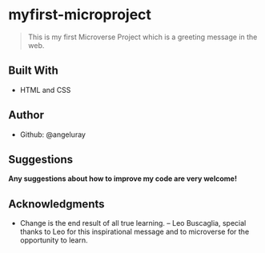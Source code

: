 # myfirst-microproject
> This is my first Microverse Project which is a greeting message in the web.
## Built With 
* HTML and CSS
## Author
* Github: @angeluray
## Suggestions
**Any suggestions about how to improve my code are very welcome!**
## Acknowledgments
- Change is the end result of all true learning. – Leo Buscaglia, special thanks to Leo for this inspirational message and to microverse for the opportunity to learn.